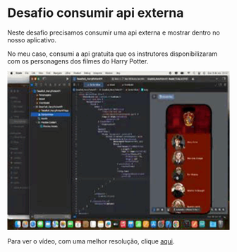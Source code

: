 # Desafio consumir api externa

Neste desafio precisamos consumir uma api externa e mostrar dentro no nosso aplicativo.  

No meu caso, consumi a api gratuita que os instrutores disponibilizaram com os personagens dos filmes do Harry Potter.  


<img src="/Desafio8_HarryPotterAPI/GIF_app_HarryPotter.gif" width="600"  height="360"/>

Para ver o vídeo, com uma melhor resolução, clique [aqui](https://github.com/anna-albuquerque/HackATruck/blob/main/Desafio8_HarryPotterAPI/app_HarryPotter.mov).
